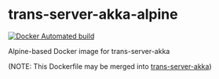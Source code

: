 # trans-server-akka-alpine
[![Docker Automated build](https://img.shields.io/docker/automated/nwtgck/trans-server-akka-alpine.svg)](https://hub.docker.com/r/nwtgck/trans-server-akka-alpine/)

Alpine-based Docker image for trans-server-akka

(NOTE: This Dockerfile may be merged into [trans-server-akka](https://github.com/nwtgck/trans-server-akka))
